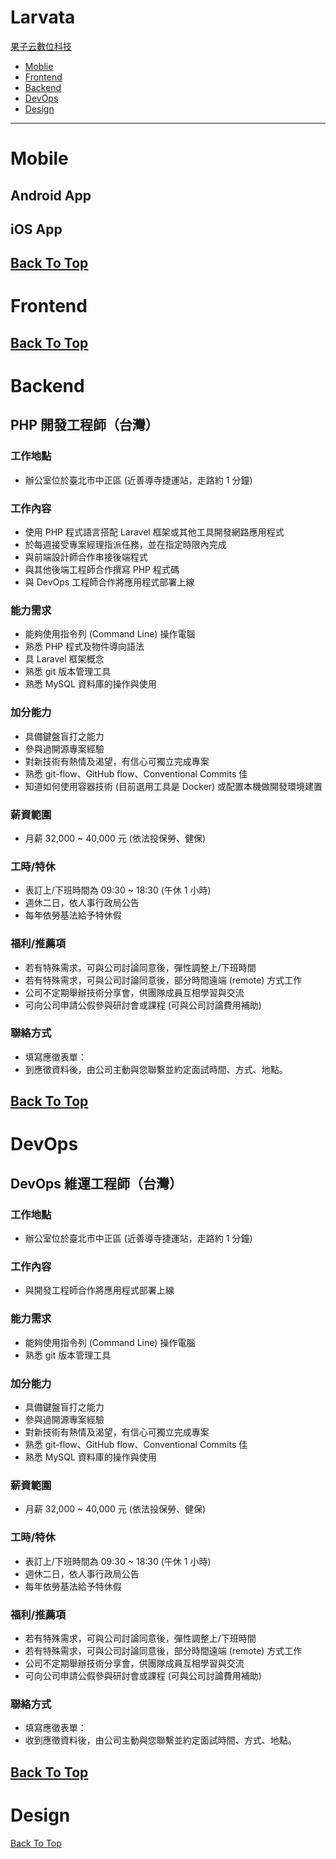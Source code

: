 # Larvata

[果子云數位科技](https://larvata.tw)

* [Moblie](#Mobile)
* [Frontend](#Frontend)
* [Backend](#Backend)
* [DevOps](#DevOps)
* [Design](#Design)

---

# Mobile

## Android App

## iOS App

[Back To Top](#Larvata)
---

# Frontend

[Back To Top](#Larvata)
---

# Backend


## PHP 開發工程師（台灣）

### 工作地點

* 辦公室位於臺北市中正區 (近善導寺捷運站，走路約 1 分鐘)

### 工作內容

* 使用 PHP 程式語言搭配 Laravel 框架或其他工具開發網路應用程式
* 於每週接受專案經理指派任務，並在指定時限內完成
* 與前端設計師合作串接後端程式
* 與其他後端工程師合作撰寫 PHP 程式碼
* 與 DevOps 工程師合作將應用程式部署上線

### 能力需求

* 能夠使用指令列 (Command Line) 操作電腦
* 熟悉 PHP 程式及物件導向語法
* 具 Laravel 框架概念
* 熟悉 git 版本管理工具
* 熟悉 MySQL 資料庫的操作與使用

### 加分能力

* 具備鍵盤盲打之能力
* 參與過開源專案經驗
* 對新技術有熱情及渴望，有信心可獨立完成專案
* 熟悉 git-flow、GitHub flow、Conventional Commits 佳
* 知道如何使用容器技術 (目前選用工具是 Docker) 或配置本機做開發環境建置

### 薪資範圍

* 月薪 32,000 ~ 40,000 元 (依法投保勞、健保)

### 工時/特休

* 表訂上/下班時間為 09:30 ~ 18:30 (午休 1 小時)
* 週休二日，依人事行政局公告
* 每年依勞基法給予特休假

### 福利/推薦項

* 若有特殊需求，可與公司討論同意後，彈性調整上/下班時間
* 若有特殊需求，可與公司討論同意後，部分時間遠端 (remote) 方式工作
* 公司不定期舉辦技術分享會，供團隊成員互相學習與交流
* 可向公司申請公假參與研討會或課程 (可與公司討論費用補助)

### 聯絡方式

* 填寫應徵表單：
* 到應徵資料後，由公司主動與您聯繫並約定面試時間、方式、地點。

[Back To Top](#Larvata)
---

# DevOps

## DevOps 維運工程師（台灣）

### 工作地點

* 辦公室位於臺北市中正區 (近善導寺捷運站，走路約 1 分鐘)

### 工作內容

* 與開發工程師合作將應用程式部署上線

### 能力需求

* 能夠使用指令列 (Command Line) 操作電腦
* 熟悉 git 版本管理工具

### 加分能力

* 具備鍵盤盲打之能力
* 參與過開源專案經驗
* 對新技術有熱情及渴望，有信心可獨立完成專案
* 熟悉 git-flow、GitHub flow、Conventional Commits 佳
* 熟悉 MySQL 資料庫的操作與使用

### 薪資範圍

* 月薪 32,000 ~ 40,000 元 (依法投保勞、健保)

### 工時/特休

* 表訂上/下班時間為 09:30 ~ 18:30 (午休 1 小時)
* 週休二日，依人事行政局公告
* 每年依勞基法給予特休假

### 福利/推薦項

* 若有特殊需求，可與公司討論同意後，彈性調整上/下班時間
* 若有特殊需求，可與公司討論同意後，部分時間遠端 (remote) 方式工作
* 公司不定期舉辦技術分享會，供團隊成員互相學習與交流
* 可向公司申請公假參與研討會或課程 (可與公司討論費用補助)

### 聯絡方式

* 填寫應徵表單：
* 收到應徵資料後，由公司主動與您聯繫並約定面試時間、方式、地點。

[Back To Top](#Larvata)
---

# Design

[Back To Top](#Larvata)
